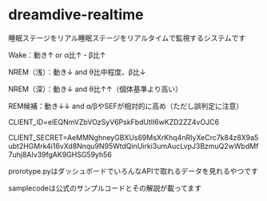 # dreamdive-realtime
睡眠ステージをリアル睡眠ステージをリアルタイムで監視するシステムです

Wake：動き↑ or α比↑・β比↑

NREM（浅）：動き↓ and θ比中程度、β比↓

NREM（深）：動き↓ and θ比↑↑（個体基準より高い）

REM候補：動き↓↓ and α/βやSEFが相対的に高め（ただし誤判定に注意）

CLIENT_ID=elEQNmVZbVOzSyV6PskFbdUtlI6wKZD2ZZ4vOJC6

CLIENT_SECRET=AeMMNghneyGBXUs69MsXrKhq4nRIyXeCrc7k84z8X9a5ubt2HGMrk4i16vXd8Nnqu9N95WtdQinUirki3umAucLvpJ3BzmuQ2wWbdMf7uhj8AIv39fgAK9GHSG59yh56

prorotype.pyはダッシュボードでいろんなAPIで取れるデータを見れるやつです

samplecodeは公式のサンプルコードとその解説が載ってます
